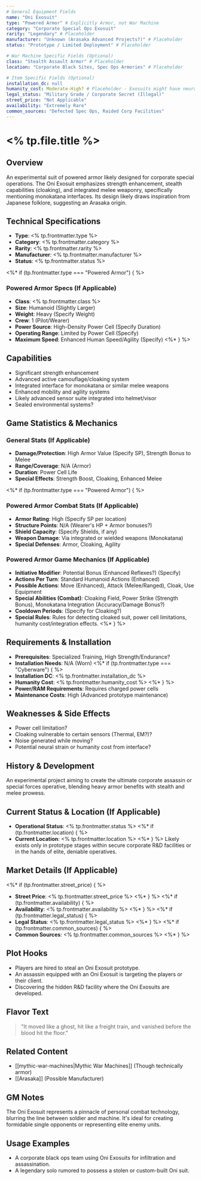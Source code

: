 ```yaml
---
# General Equipment Fields
name: "Oni Exosuit"
type: "Powered Armor" # Explicitly Armor, not War Machine
category: "Corporate Special Ops Exosuit"
rarity: "Legendary" # Placeholder
manufacturer: "Unknown (Arasaka Advanced Projects?)" # Placeholder
status: "Prototype / Limited Deployment" # Placeholder

# War Machine Specific Fields (Optional)
class: "Stealth Assault Armor" # Placeholder
location: "Corporate Black Sites, Spec Ops Armories" # Placeholder

# Item Specific Fields (Optional)
installation_dc: null
humanity_cost: Moderate-High? # Placeholder - Exosuits might have neural interface costs
legal_status: "Military Grade / Corporate Secret (Illegal)"
street_price: "Not Applicable"
availability: "Extremely Rare"
common_sources: "Defected Spec Ops, Raided Corp Facilities"
---
```


# <% tp.file.title %>

## Overview
An experimental suit of powered armor likely designed for corporate special operations. The Oni Exosuit emphasizes strength enhancement, stealth capabilities (cloaking), and integrated melee weaponry, specifically mentioning monokatana interfaces. Its design likely draws inspiration from Japanese folklore, suggesting an Arasaka origin.

## Technical Specifications
- **Type**: <% tp.frontmatter.type %>
- **Category**: <% tp.frontmatter.category %>
- **Rarity**: <% tp.frontmatter.rarity %>
- **Manufacturer**: <% tp.frontmatter.manufacturer %>
- **Status**: <% tp.frontmatter.status %>

<%* if (tp.frontmatter.type === "Powered Armor") { %>
### Powered Armor Specs (If Applicable)
- **Class**: <% tp.frontmatter.class %>
- **Size**: Humanoid (Slightly Larger)
- **Weight**: Heavy (Specify Weight)
- **Crew**: 1 (Pilot/Wearer)
- **Power Source**: High-Density Power Cell (Specify Duration)
- **Operating Range**: Limited by Power Cell (Specify)
- **Maximum Speed**: Enhanced Human Speed/Agility (Specify)
<%* } %>

## Capabilities
- Significant strength enhancement
- Advanced active camouflage/cloaking system
- Integrated interface for monokatana or similar melee weapons
- Enhanced mobility and agility systems
- Likely advanced sensor suite integrated into helmet/visor
- Sealed environmental systems?

## Game Statistics & Mechanics
### General Stats (If Applicable)
- **Damage/Protection**: High Armor Value (Specify SP), Strength Bonus to Melee
- **Range/Coverage**: N/A (Armor)
- **Duration**: Power Cell Life
- **Special Effects**: Strength Boost, Cloaking, Enhanced Melee

<%* if (tp.frontmatter.type === "Powered Armor") { %>
### Powered Armor Combat Stats (If Applicable)
- **Armor Rating**: High (Specify SP per location)
- **Structure Points**: N/A (Wearer's HP + Armor bonuses?)
- **Shield Capacity**: (Specify Shields, if any)
- **Weapon Damage**: Via integrated or wielded weapons (Monokatana)
- **Special Defenses**: Armor, Cloaking, Agility

### Powered Armor Game Mechanics (If Applicable)
- **Initiative Modifier**: Potential Bonus (Enhanced Reflexes?) (Specify)
- **Actions Per Turn**: Standard Humanoid Actions (Enhanced)
- **Possible Actions**: Move (Enhanced), Attack (Melee/Ranged), Cloak, Use Equipment
- **Special Abilities (Combat)**: Cloaking Field, Power Strike (Strength Bonus), Monokatana Integration (Accuracy/Damage Bonus?)
- **Cooldown Periods**: (Specify for Cloaking?)
- **Special Rules**: Rules for detecting cloaked suit, power cell limitations, humanity cost/integration effects.
<%* } %>

## Requirements & Installation
- **Prerequisites**: Specialized Training, High Strength/Endurance?
- **Installation Needs**: N/A (Worn)
<%* if (tp.frontmatter.type === "Cyberware") { %>
- **Installation DC**: <% tp.frontmatter.installation_dc %>
- **Humanity Cost**: <% tp.frontmatter.humanity_cost %>
<%* } %>
- **Power/RAM Requirements**: Requires charged power cells
- **Maintenance Costs**: High (Advanced prototype maintenance)

## Weaknesses & Side Effects
- Power cell limitation?
- Cloaking vulnerable to certain sensors (Thermal, EM?)?
- Noise generated while moving?
- Potential neural strain or humanity cost from interface?

## History & Development
An experimental project aiming to create the ultimate corporate assassin or special forces operative, blending heavy armor benefits with stealth and melee prowess.

## Current Status & Location (If Applicable)
- **Operational Status**: <% tp.frontmatter.status %>
<%* if (tp.frontmatter.location) { %>
- **Current Location**: <% tp.frontmatter.location %>
<%* } %>
Likely exists only in prototype stages within secure corporate R&D facilities or in the hands of elite, deniable operatives.

## Market Details (If Applicable)
<%* if (tp.frontmatter.street_price) { %>
- **Street Price**: <% tp.frontmatter.street_price %>
<%* } %>
<%* if (tp.frontmatter.availability) { %>
- **Availability**: <% tp.frontmatter.availability %>
<%* } %>
<%* if (tp.frontmatter.legal_status) { %>
- **Legal Status**: <% tp.frontmatter.legal_status %>
<%* } %>
<%* if (tp.frontmatter.common_sources) { %>
- **Common Sources**: <% tp.frontmatter.common_sources %>
<%* } %>

## Plot Hooks
- Players are hired to steal an Oni Exosuit prototype.
- An assassin equipped with an Oni Exosuit is targeting the players or their client.
- Discovering the hidden R&D facility where the Oni Exosuits are developed.

## Flavor Text
> "It moved like a ghost, hit like a freight train, and vanished before the blood hit the floor."

## Related Content
- [[mythic-war-machines|Mythic War Machines]] (Though technically armor)
- [[Arasaka]] (Possible Manufacturer)

## GM Notes
The Oni Exosuit represents a pinnacle of personal combat technology, blurring the line between soldier and machine. It's ideal for creating formidable single opponents or representing elite enemy units.

## Usage Examples
- A corporate black ops team using Oni Exosuits for infiltration and assassination.
- A legendary solo rumored to possess a stolen or custom-built Oni suit.
